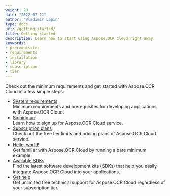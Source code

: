 ```yaml
---
weight: 20
date: "2022-07-11"
author: "Vladimir Lapin"
type: docs
url: /getting-started/
title: Getting started
description: Learn how to start using Aspose.OCR Cloud right away.
keywords:
- prerequisites
- requirements
- installation
- library
- subscription
- tier
---
```


Check out the minimum requirements and get started with Aspose.OCR Cloud in a few simple steps:

- [System requirements](/ocr/system-requirements/)  
  Minimum requirements and prerequisites for developing applications with Aspose.OCR Cloud.
- [Signing up](/ocr//sign-up/)  
  Learn how to sign up for Aspose.OCR Cloud service.
- [Subscription plans](/ocr//subscription/)  
  Check out the free tier limits and pricing plans of Aspose.OCR Cloud service.
- [Hello, world!](/ocr/hello-world/)  
  Get familiar with Aspose.OCR Cloud by running a bare minimum example.
- [Available SDKs](/ocr/available-sdks/)  
  Find the latest software development kits (SDKs) that help you easily integrate Aspose.OCR Cloud into your applications.
- [Get help](/ocr/get-help/)  
  Get unlimited free technical support for Aspose.OCR Cloud regardless of your subscription tier.
